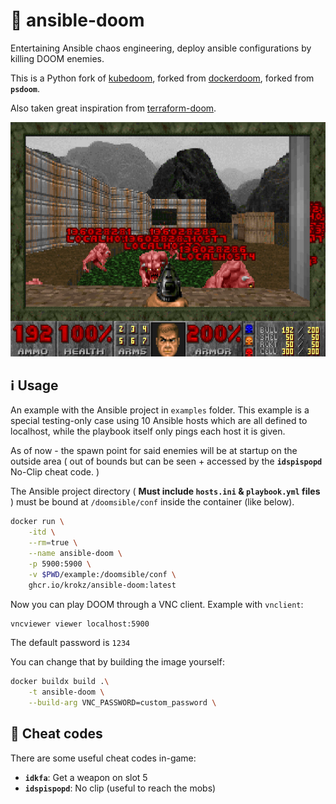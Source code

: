 # 🔨 ansible-doom

Entertaining Ansible chaos engineering, deploy ansible configurations by killing DOOM enemies.

This is a Python fork of [kubedoom](https://github.com/storax/kubedoom), forked from [dockerdoom](https://github.com/gideonred/dockerdoom), forked from  **`psdoom`**.

Also taken great inspiration from [terraform-doom](https://github.com/theobori/terraform-doom).

![In game](./assets/ansible-doom.png)

## ℹ️ Usage

An example with the Ansible project in `examples` folder. This example is a special testing-only case using 10 Ansible hosts which are all defined to localhost, while the playbook itself only pings each host it is given.

As of now - the spawn point for said enemies will be at startup on the outside area ( out of bounds but can be seen + accessed by the **`idspispopd`** No-Clip cheat code. )

The Ansible project directory ( **Must include `hosts.ini` & `playbook.yml` files** ) must be bound at `/doomsible/conf` inside the container (like below).

```bash
docker run \
    -itd \
    --rm=true \
    --name ansible-doom \
    -p 5900:5900 \
    -v $PWD/example:/doomsible/conf \
    ghcr.io/krokz/ansible-doom:latest

```

Now you can play DOOM through a VNC client. Example with `vnclient`:

```bash
vncviewer viewer localhost:5900
```

The default password is `1234`

You can change that by building the image yourself:

```bash
docker buildx build .\
    -t ansible-doom \
    --build-arg VNC_PASSWORD=custom_password \
```

## 🔎 Cheat codes

There are some useful cheat codes in-game:
- **`idkfa`**: Get a weapon on slot 5
- **`idspispopd`**: No clip (useful to reach the mobs)
